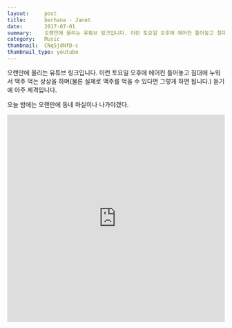 ```yaml
---
layout:     post
title:      berhana - Janet
date:       2017-07-01
summary:    오랜만에 올리는 유튜브 링크입니다. 이런 토요일 오후에 에어컨 틀어놓고 침대에 누워서 맥주 먹는 상상을 하며(물론 실제로 맥주를 먹을 수 있다면 그렇게 하면 됩니다.) 듣기에 아주 제격입니다.
category:   Music
thumbnail:  CNq5jdNfD-c
thumbnail_type: youtube
---
```


오랜만에 올리는 유튜브 링크입니다.
이런 토요일 오후에 에어컨 틀어놓고 침대에 누워서 맥주 먹는 상상을 하며(물론 실제로 맥주를 먹을 수 있다면 그렇게 하면 됩니다.) 듣기에 아주 제격입니다.

오늘 밤에는 오랜만에 동네 마실이나 나가야겠다.

<iframe width="100%" height="480" src="https://www.youtube.com/embed/CNq5jdNfD-c" frameborder="0" allowfullscreen=""></iframe>
